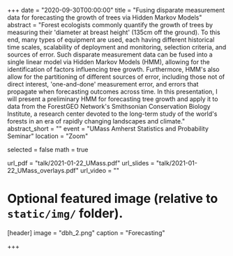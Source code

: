 +++
date = "2020-09-30T00:00:00"
title = "Fusing disparate measurement data for forecasting the growth of trees via Hidden Markov Models"
abstract = "Forest ecologists commonly quantify the growth of trees by measuring their 'diameter at breast height' (135cm off the ground). To this end, many types of equipment are used, each having different historical time scales, scalability of deployment and monitoring, selection criteria, and sources of error. Such disparate measurement data can be fused into a single linear model via Hidden Markov Models (HMM), allowing for the identification of factors influencing tree growth. Furthermore, HMM's also allow for the partitioning of different sources of error, including those not of direct interest, 'one-and-done' measurement error, and errors that propagate when forecasting outcomes across time. In this presentation, I will present a preliminary HMM for forecasting tree growth and apply it to data from the ForestGEO Network's Smithsonian Conservation Biology Institute, a research center devoted to the long-term study of the world's forests in an era of rapidly changing landscapes and climate."
abstract_short = ""
event = "UMass Amherst Statistics and Probability Seminar"
location = "Zoom"

selected = false
math = true

url_pdf = "talk/2021-01-22_UMass.pdf"
url_slides = "talk/2021-01-22_UMass_overlays.pdf"
url_video = ""

# Optional featured image (relative to `static/img/` folder).
[header]
image = "dbh_2.png"
caption = "Forecasting"

+++
